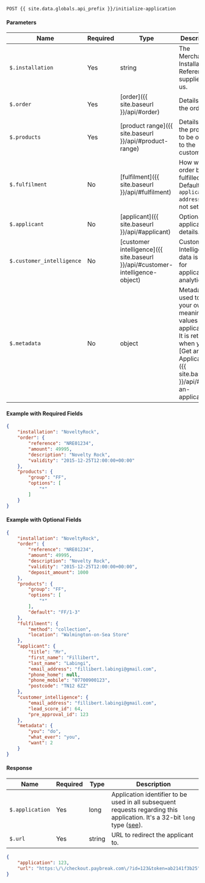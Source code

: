 ```
POST {{ site.data.globals.api_prefix }}/initialize-application
```

#### Parameters

Name | Required | Type | Description
--- | --- | --- | ---
`$.installation` | Yes | string | The Merchant Installation Reference supplied by us.
`$.order` | Yes | [order]({{ site.baseurl }}/api/#order) | Details of the order.
`$.products` | Yes | [product range]({{ site.baseurl }}/api/#product-range) | Details of the products to be offered to the customer.
`$.fulfilment` | No | [fulfilment]({{ site.baseurl }}/api/#fulfilment) | How will the order be fulfilled? Defaults to `application-address` if not set.
`$.applicant` | No | [applicant]({{ site.baseurl }}/api/#applicant) | Optional applicant details.
`$.customer_intelligence` | No | [customer intelligence]({{ site.baseurl }}/api/#customer-intelligence-object) | Customer Intelligence data is used for application analytics.
`$.metadata` | No | object | Metadata is used to add your own meaningful values to an application. It is returned when you [Get an Application]({{ site.baseurl }}/api/#get-an-application).

#### Example with Required Fields

```json
{
    "installation": "NoveltyRock",
    "order": {
        "reference": "NRE01234",
        "amount": 49995,
        "description": "Novelty Rock",
        "validity": "2015-12-25T12:00:00+00:00"
    },
    "products": {
        "group": "FF",
        "options": [
            "*"
        ]
    }
}
```

#### Example with Optional Fields

```json
{
    "installation": "NoveltyRock",
    "order": {
        "reference": "NRE01234",
        "amount": 49995,
        "description": "Novelty Rock",
        "validity": "2015-12-25T12:00:00+00:00",
        "deposit_amount": 1000
    },
    "products": {
        "group": "FF",
        "options": [
            "*"
        ],
        "default": "FF/1-3"
    },
    "fulfilment": {
        "method": "collection",
        "location": "Walmington-on-Sea Store"
    },
    "applicant": {
        "title": "Mr",
        "first_name": "Fillibert",
        "last_name": "Labingi",
        "email_address": "fillibert.labingi@gmail.com",
        "phone_home": null,
        "phone_mobile": "07700900123",
        "postcode": "TN12 6ZZ"
    },
    "customer_intelligence": {
        "email_address": "fillibert.labingi@gmail.com",
        "lead_score_id": 64,
        "pre_approval_id": 123
    },
    "metadata": {
        "you": "do",
        "what_ever": "you",
        "want": 2
    }
}
```

#### Response

Name | Required | Type | Description
--- | --- | --- | ---
`$.application` | Yes | long | Application identifier to be used in all subsequent requests regarding this application. It's a 32-bit `long` type ([see](https://en.wikipedia.org/wiki/Integer_(computer_science)#Long_integer)).
`$.url` | Yes | string | URL to redirect the applicant to.

```json
{
    "application": 123,
    "url": "https:\/\/checkout.paybreak.com\/?id=123&token=ab2141f3b25"
}
```
